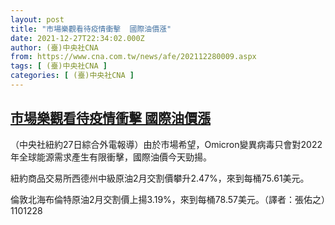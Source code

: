 ```yaml
---
layout: post
title: "市場樂觀看待疫情衝擊  國際油價漲"
date: 2021-12-27T22:34:02.000Z
author: (臺)中央社CNA
from: https://www.cna.com.tw/news/afe/202112280009.aspx
tags: [ (臺)中央社CNA ]
categories: [ (臺)中央社CNA ]
---
```

<!--1640644442000-->
[市場樂觀看待疫情衝擊  國際油價漲](https://www.cna.com.tw/news/afe/202112280009.aspx)
------

<div>
<div></div><div><p>（中央社紐約27日綜合外電報導）由於市場希望，Omicron變異病毒只會對2022年全球能源需求產生有限衝擊，國際油價今天勁揚。</p><p>紐約商品交易所西德州中級原油2月交割價攀升2.47%，來到每桶75.61美元。</p><p>倫敦北海布倫特原油2月交割價上揚3.19%，來到每桶78.57美元。（譯者：張佑之）1101228</p></div>
</div>
